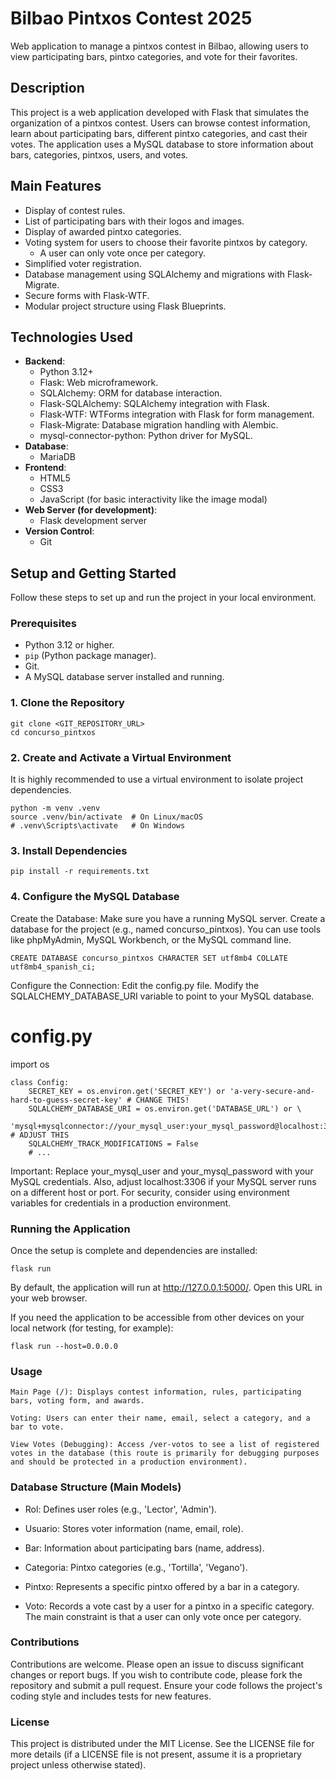 # Bilbao Pintxos Contest 2025

Web application to manage a pintxos contest in Bilbao, allowing users to view participating bars, pintxo categories, and vote for their favorites.

## Description

This project is a web application developed with Flask that simulates the organization of a pintxos contest. Users can browse contest information, learn about participating bars, different pintxo categories, and cast their votes. The application uses a MySQL database to store information about bars, categories, pintxos, users, and votes.

## Main Features

* Display of contest rules.
* List of participating bars with their logos and images.
* Display of awarded pintxo categories.
* Voting system for users to choose their favorite pintxos by category.
    * A user can only vote once per category.
* Simplified voter registration.
* Database management using SQLAlchemy and migrations with Flask-Migrate.
* Secure forms with Flask-WTF.
* Modular project structure using Flask Blueprints.

## Technologies Used

* **Backend**:
    * Python 3.12+
    * Flask: Web microframework.
    * SQLAlchemy: ORM for database interaction.
    * Flask-SQLAlchemy: SQLAlchemy integration with Flask.
    * Flask-WTF: WTForms integration with Flask for form management.
    * Flask-Migrate: Database migration handling with Alembic.
    * mysql-connector-python: Python driver for MySQL.
* **Database**:
    * MariaDB
* **Frontend**:
    * HTML5
    * CSS3
    * JavaScript (for basic interactivity like the image modal)
* **Web Server (for development)**:
    * Flask development server
* **Version Control**:
    * Git

## Setup and Getting Started

Follow these steps to set up and run the project in your local environment.

### Prerequisites

* Python 3.12 or higher.
* `pip` (Python package manager).
* Git.
* A MySQL database server installed and running.

### 1. Clone the Repository

```
git clone <GIT_REPOSITORY_URL>
cd concurso_pintxos
```
### 2. Create and Activate a Virtual Environment

It is highly recommended to use a virtual environment to isolate project dependencies.
```
python -m venv .venv
source .venv/bin/activate  # On Linux/macOS
# .venv\Scripts\activate   # On Windows
```

### 3. Install Dependencies
```
pip install -r requirements.txt
```

### 4. Configure the MySQL Database
Create the Database:
Make sure you have a running MySQL server. Create a database for the project (e.g., named concurso_pintxos). You can use tools like phpMyAdmin, MySQL Workbench, or the MySQL command line.

```
CREATE DATABASE concurso_pintxos CHARACTER SET utf8mb4 COLLATE utf8mb4_spanish_ci;
```
Configure the Connection:
Edit the config.py file. Modify the SQLALCHEMY_DATABASE_URI variable to point to your MySQL database.

# config.py
import os
```
class Config:
    SECRET_KEY = os.environ.get('SECRET_KEY') or 'a-very-secure-and-hard-to-guess-secret-key' # CHANGE THIS!
    SQLALCHEMY_DATABASE_URI = os.environ.get('DATABASE_URL') or \
        'mysql+mysqlconnector://your_mysql_user:your_mysql_password@localhost:3306/concurso_pintxos' # ADJUST THIS
    SQLALCHEMY_TRACK_MODIFICATIONS = False
    # ...
```
Important: Replace your_mysql_user and your_mysql_password with your MySQL credentials. Also, adjust localhost:3306 if your MySQL server runs on a different host or port.
For security, consider using environment variables for credentials in a production environment.

### Running the Application

Once the setup is complete and dependencies are installed:
```
flask run
```
By default, the application will run at http://127.0.0.1:5000/. Open this URL in your web browser.

If you need the application to be accessible from other devices on your local network (for testing, for example):
```
flask run --host=0.0.0.0
```

### Usage
```
Main Page (/): Displays contest information, rules, participating bars, voting form, and awards.

Voting: Users can enter their name, email, select a category, and a bar to vote.

View Votes (Debugging): Access /ver-votos to see a list of registered votes in the database (this route is primarily for debugging purposes and should be protected in a production environment).
```

### Database Structure (Main Models)

  - Rol: Defines user roles (e.g., 'Lector', 'Admin').

  - Usuario: Stores voter information (name, email, role).

  - Bar: Information about participating bars (name, address).

  - Categoria: Pintxo categories (e.g., 'Tortilla', 'Vegano').

  - Pintxo: Represents a specific pintxo offered by a bar in a category.

  - Voto: Records a vote cast by a user for a pintxo in a specific category. The main constraint is that a user can only vote once per category.

### Contributions

Contributions are welcome. Please open an issue to discuss significant changes or report bugs. If you wish to contribute code, please fork the repository and submit a pull request. Ensure your code follows the project's coding style and includes tests for new features.


### License

This project is distributed under the MIT License. See the LICENSE file for more details (if a LICENSE file is not present, assume it is a proprietary project unless otherwise stated).






